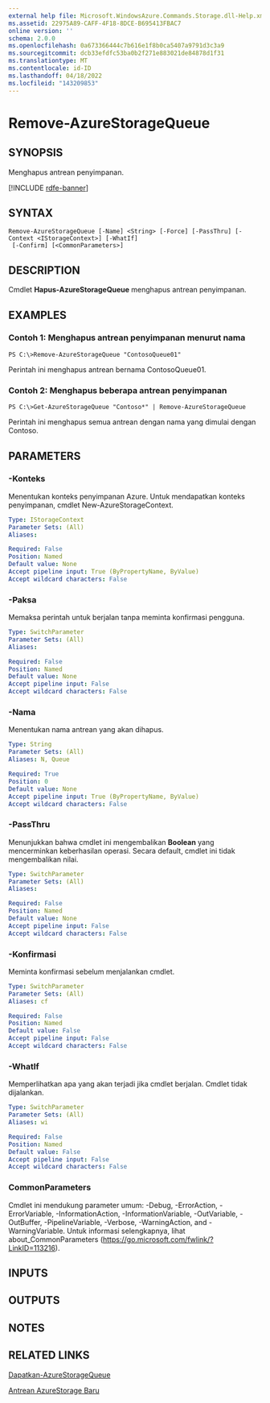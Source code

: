 ```yaml
---
external help file: Microsoft.WindowsAzure.Commands.Storage.dll-Help.xml
ms.assetid: 22975A89-CAFF-4F18-8DCE-B695413FBAC7
online version: ''
schema: 2.0.0
ms.openlocfilehash: 0a673366444c7b616e1f8b0ca5407a9791d3c3a9
ms.sourcegitcommit: dcb33efdfc53ba0b2f271e883021de84878d1f31
ms.translationtype: MT
ms.contentlocale: id-ID
ms.lasthandoff: 04/18/2022
ms.locfileid: "143209853"
---
```

# Remove-AzureStorageQueue

## SYNOPSIS
Menghapus antrean penyimpanan.

[!INCLUDE [rdfe-banner](../../includes/rdfe-banner.md)]

## SYNTAX

```
Remove-AzureStorageQueue [-Name] <String> [-Force] [-PassThru] [-Context <IStorageContext>] [-WhatIf]
 [-Confirm] [<CommonParameters>]
```

## DESCRIPTION
Cmdlet **Hapus-AzureStorageQueue** menghapus antrean penyimpanan.

## EXAMPLES

### Contoh 1: Menghapus antrean penyimpanan menurut nama
```
PS C:\>Remove-AzureStorageQueue "ContosoQueue01"
```

Perintah ini menghapus antrean bernama ContosoQueue01.

### Contoh 2: Menghapus beberapa antrean penyimpanan
```
PS C:\>Get-AzureStorageQueue "Contoso*" | Remove-AzureStorageQueue
```

Perintah ini menghapus semua antrean dengan nama yang dimulai dengan Contoso.

## PARAMETERS

### -Konteks
Menentukan konteks penyimpanan Azure.
Untuk mendapatkan konteks penyimpanan, cmdlet New-AzureStorageContext.

```yaml
Type: IStorageContext
Parameter Sets: (All)
Aliases: 

Required: False
Position: Named
Default value: None
Accept pipeline input: True (ByPropertyName, ByValue)
Accept wildcard characters: False
```

### -Paksa
Memaksa perintah untuk berjalan tanpa meminta konfirmasi pengguna.

```yaml
Type: SwitchParameter
Parameter Sets: (All)
Aliases: 

Required: False
Position: Named
Default value: None
Accept pipeline input: False
Accept wildcard characters: False
```

### -Nama
Menentukan nama antrean yang akan dihapus.

```yaml
Type: String
Parameter Sets: (All)
Aliases: N, Queue

Required: True
Position: 0
Default value: None
Accept pipeline input: True (ByPropertyName, ByValue)
Accept wildcard characters: False
```

### -PassThru
Menunjukkan bahwa cmdlet ini mengembalikan **Boolean** yang mencerminkan keberhasilan operasi.
Secara default, cmdlet ini tidak mengembalikan nilai.

```yaml
Type: SwitchParameter
Parameter Sets: (All)
Aliases: 

Required: False
Position: Named
Default value: None
Accept pipeline input: False
Accept wildcard characters: False
```

### -Konfirmasi
Meminta konfirmasi sebelum menjalankan cmdlet.

```yaml
Type: SwitchParameter
Parameter Sets: (All)
Aliases: cf

Required: False
Position: Named
Default value: False
Accept pipeline input: False
Accept wildcard characters: False
```

### -WhatIf
Memperlihatkan apa yang akan terjadi jika cmdlet berjalan.
Cmdlet tidak dijalankan.

```yaml
Type: SwitchParameter
Parameter Sets: (All)
Aliases: wi

Required: False
Position: Named
Default value: False
Accept pipeline input: False
Accept wildcard characters: False
```

### CommonParameters
Cmdlet ini mendukung parameter umum: -Debug, -ErrorAction, -ErrorVariable, -InformationAction, -InformationVariable, -OutVariable, -OutBuffer, -PipelineVariable, -Verbose, -WarningAction, and -WarningVariable. Untuk informasi selengkapnya, lihat about_CommonParameters (https://go.microsoft.com/fwlink/?LinkID=113216).

## INPUTS

## OUTPUTS

## NOTES

## RELATED LINKS

[Dapatkan-AzureStorageQueue](./Get-AzureStorageQueue.md)

[Antrean AzureStorage Baru](./New-AzureStorageQueue.md)
